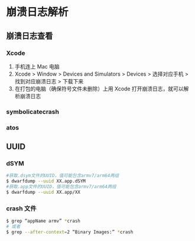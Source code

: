 # 崩溃日志解析

## 崩溃日志查看

### Xcode

1. 手机连上 Mac 电脑
2. Xcode > Window > Devices and Simulators > Devices > 选择对应手机 > 找到对应崩溃日志 > 下载下来
3. 在打包的电脑（确保符号文件未删除）上用 Xcode 打开崩溃日志，就可以解析崩溃日志

### symbolicatecrash

### atos

## UUID

### dSYM

```bash
#获取.dsym文件的UUID，值可能包含armv7/arm64两组
$ dwarfdump --uuid XX.app.dSYM
#获取.app文件的UUID，值可能包含armv7/arm64两组
$ dwarfdump --uuid XX.app/XX
```

### crash 文件

```bash
$ grep “appName armv” *crash
# 或者
$ grep --after-context=2 “Binary Images:” *crash
```

